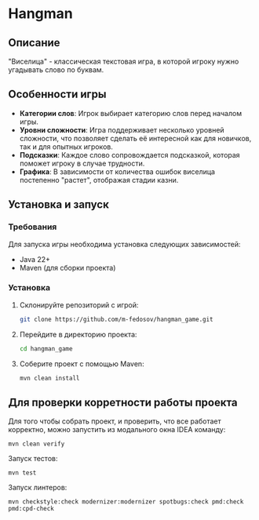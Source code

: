 # Hangman

## Описание
"Виселица" - классическая текстовая игра, в которой игроку нужно угадывать слово по буквам. 

## Особенности игры
- **Категории слов**: Игрок выбирает категорию слов перед началом игры.
- **Уровни сложности**: Игра поддерживает несколько уровней сложности, что позволяет сделать её интересной как для новичков, так и для опытных игроков.
- **Подсказки**: Каждое слово сопровождается подсказкой, которая поможет игроку в случае трудности.
- **Графика**: В зависимости от количества ошибок виселица постепенно "растет", отображая стадии казни.

## Установка и запуск
### Требования
Для запуска игры необходима установка следующих зависимостей:
- Java 22+
- Maven (для сборки проекта)

### Установка
1. Склонируйте репозиторий с игрой:
    ```bash
    git clone https://github.com/m-fedosov/hangman_game.git
    ```
2. Перейдите в директорию проекта:
    ```bash
    cd hangman_game
    ```
3. Соберите проект с помощью Maven:
    ```bash
    mvn clean install
    ```


## Для проверки корретности работы проекта

Для того чтобы собрать проект, и проверить, что все работает корректно, можно
запустить из модального окна IDEA команду:
```shell
mvn clean verify
```

Запуск тестов:
```shell
mvn test
```

Запуск линтеров:
```shell
mvn checkstyle:check modernizer:modernizer spotbugs:check pmd:check pmd:cpd-check
```
